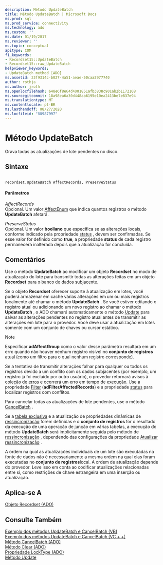 ```yaml
---
description: Método UpdateBatch
title: Método UpdateBatch | Microsoft Docs
ms.prod: sql
ms.prod_service: connectivity
ms.technology: ado
ms.custom: ''
ms.date: 01/19/2017
ms.reviewer: ''
ms.topic: conceptual
apitype: COM
f1_keywords:
- Recordset15::UpdateBatch
- Recordset15::raw_UpdateBatch
helpviewer_keywords:
- UpdateBatch method [ADO]
ms.assetid: 23f9314c-b027-4a51-aeae-50caa2977740
author: rothja
ms.author: jroth
ms.openlocfilehash: 648e6f8e64d4001851afb3838c901ab2b1172108
ms.sourcegitcommit: 18a98ea6a30d448aa6195e10ea2413be7e837e94
ms.translationtype: MT
ms.contentlocale: pt-BR
ms.lasthandoff: 08/27/2020
ms.locfileid: "88987997"
---
```

# <a name="updatebatch-method"></a>Método UpdateBatch
Grava todas as atualizações de lote pendentes no disco.  
  
## <a name="syntax"></a>Sintaxe  
  
```  
  
recordset.UpdateBatch AffectRecords, PreserveStatus  
```  
  
#### <a name="parameters"></a>Parâmetros  
 *AffectRecords*  
 Opcional. Um valor [AffectEnum](./affectenum.md) que indica quantos registros o método **UpdateBatch** afetará.  
  
 *PreserveStatus*  
 Opcional. Um valor **booliano** que especifica se as alterações locais, conforme indicado pela propriedade [status](./status-property-ado-recordset.md) , devem ser confirmadas. Se esse valor for definido como **true**, a propriedade **status** de cada registro permanecerá inalterada depois que a atualização for concluída.  
  
## <a name="remarks"></a>Comentários  
 Use o método **UpdateBatch** ao modificar um objeto **Recordset** no modo de atualização do lote para transmitir todas as alterações feitas em um objeto **Recordset** para o banco de dados subjacente.  
  
 Se o objeto **Recordset** oferecer suporte à atualização em lotes, você poderá armazenar em cache várias alterações em um ou mais registros localmente até chamar o método **UpdateBatch** . Se você estiver editando o registro atual ou adicionando um novo registro ao chamar o método **UpdateBatch** , o ADO chamará automaticamente o método [Update](./update-method.md) para salvar as alterações pendentes no registro atual antes de transmitir as alterações em lote para o provedor. Você deve usar a atualização em lotes somente com um conjunto de chaves ou cursor estático.  
  
> [!NOTE]
>  Especificar **adAffectGroup** como o valor desse parâmetro resultará em um erro quando não houver nenhum registro visível no **conjunto de registros** atual (como um filtro para o qual nenhum registro corresponde).  
  
 Se a tentativa de transmitir alterações falhar para qualquer ou todos os registros devido a um conflito com os dados subjacentes (por exemplo, um registro já foi excluído por outro usuário), o provedor retornará avisos à coleção de [erros](./errors-collection-ado.md) e ocorrerá um erro em tempo de execução. Use a propriedade [Filter](./filter-property.md) (**adFilterAffectedRecords**) e a propriedade [status](./status-property-ado-recordset.md) para localizar registros com conflitos.  
  
 Para cancelar todas as atualizações de lote pendentes, use o método [CancelBatch](./cancelbatch-method-ado.md) .  
  
 Se a [tabela exclusiva](./unique-table-unique-schema-unique-catalog-properties-dynamic-ado.md) e a atualização de propriedades dinâmicas de [ressincronização](./update-resync-property-dynamic-ado.md) forem definidas e o **conjunto de registros** for o resultado da execução de uma operação de junção em várias tabelas, a execução do método **UpdateBatch** será implicitamente seguida pelo método de [ressincronização](./resync-method.md) , dependendo das configurações da propriedade [Atualizar ressincronização](./update-resync-property-dynamic-ado.md) .  
  
 A ordem na qual as atualizações individuais de um lote são executadas na fonte de dados não é necessariamente a mesma ordem na qual elas foram executadas no **conjunto de registros**local. A ordem de atualização depende do provedor. Leve isso em conta ao codificar atualizações relacionadas entre si, como restrições de chave estrangeira em uma inserção ou atualização.  
  
## <a name="applies-to"></a>Aplica-se A  
 [Objeto Recordset (ADO)](./recordset-object-ado.md)  
  
## <a name="see-also"></a>Consulte Também  
 [Exemplo dos métodos UpdateBatch e CancelBatch (VB)](./updatebatch-and-cancelbatch-methods-example-vb.md)   
 [Exemplo dos métodos UpdateBatch e CancelBatch (VC + +)](./updatebatch-and-cancelbatch-methods-example-vc.md)   
 [Método CancelBatch (ADO)](./cancelbatch-method-ado.md)   
 [Método Clear (ADO)](./clear-method-ado.md)   
 [Propriedade LockType (ADO)](./locktype-property-ado.md)   
 [Método Update](./update-method.md)